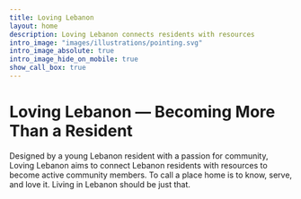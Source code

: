 ```yaml
---
title: Loving Lebanon
layout: home
description: Loving Lebanon connects residents with resources
intro_image: "images/illustrations/pointing.svg"
intro_image_absolute: true
intro_image_hide_on_mobile: true
show_call_box: true
---
```


# Loving Lebanon — Becoming More Than a Resident

Designed by a young Lebanon resident with a passion for community, Loving Lebanon aims to connect Lebanon residents with resources to become active community members. To call a place home is to know, serve, and love it. Living in Lebanon should be just that.
